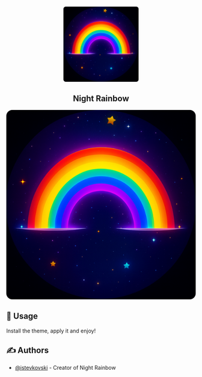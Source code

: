 <p align="center">
	<a href="" rel="noopener">
	<img width=200px height=200px src="icons/night-rainbow-vsc-icon.png" alt="Project logo"></a>
</p>

<h2 align="center">Night Rainbow</h2>

<div align="center">
	<img src="./icons/night-rainbow-vsc-icon.png">
</div>

## 🎈 Usage <a name="usage"></a>

Install the theme, apply it and enjoy!


## ✍️ Authors <a name = "authors"></a>

- [@istevkovski](https://www.linkedin.com/in/allancarlos/) - Creator of Night Rainbow
